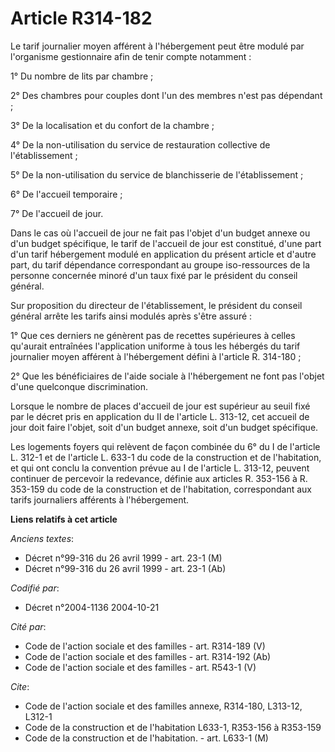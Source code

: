 # Article R314-182

Le tarif journalier moyen afférent à l'hébergement peut être modulé par l'organisme gestionnaire afin de tenir compte
notamment :

1° Du nombre de lits par chambre ;

2° Des chambres pour couples dont l'un des membres n'est pas dépendant ;

3° De la localisation et du confort de la chambre ;

4° De la non-utilisation du service de restauration collective de l'établissement ;

5° De la non-utilisation du service de blanchisserie de l'établissement ;

6° De l'accueil temporaire ;

7° De l'accueil de jour.

Dans le cas où l'accueil de jour ne fait pas l'objet d'un budget annexe ou d'un budget spécifique, le tarif de l'accueil de
jour est constitué, d'une part d'un tarif hébergement modulé en application du présent article et d'autre part, du tarif
dépendance correspondant au groupe iso-ressources de la personne concernée minoré d'un taux fixé par le président du conseil
général.

Sur proposition du directeur de l'établissement, le président du conseil général arrête les tarifs ainsi modulés après s'être
assuré :

1° Que ces derniers ne génèrent pas de recettes supérieures à celles qu'aurait entraînées l'application uniforme à tous les
hébergés du tarif journalier moyen afférent à l'hébergement défini à l'article R. 314-180 ;

2° Que les bénéficiaires de l'aide sociale à l'hébergement ne font pas l'objet d'une quelconque discrimination.

Lorsque le nombre de places d'accueil de jour est supérieur au seuil fixé par le décret pris en application du II de
l'article L. 313-12, cet accueil de jour doit faire l'objet, soit d'un budget annexe, soit d'un budget spécifique.

Les logements foyers qui relèvent de façon combinée du 6° du I de l'article L. 312-1 et de l'article L. 633-1 du code de la
construction et de l'habitation, et qui ont conclu la convention prévue au I de l'article L. 313-12, peuvent continuer de
percevoir la redevance, définie aux articles R. 353-156 à R. 353-159 du code de la construction et de l'habitation,
correspondant aux tarifs journaliers afférents à l'hébergement.

**Liens relatifs à cet article**

_Anciens textes_:

  - Décret n°99-316 du 26 avril 1999 - art. 23-1 (M)
  - Décret n°99-316 du 26 avril 1999 - art. 23-1 (Ab)

_Codifié par_:

  - Décret n°2004-1136 2004-10-21

_Cité par_:

  - Code de l'action sociale et des familles - art. R314-189 (V)
  - Code de l'action sociale et des familles - art. R314-192 (Ab)
  - Code de l'action sociale et des familles - art. R543-1 (V)

_Cite_:

  - Code de l'action sociale et des familles annexe, R314-180, L313-12, L312-1
  - Code de la construction et de l'habitation L633-1, R353-156 à R353-159
  - Code de la construction et de l'habitation. - art. L633-1 (M)

